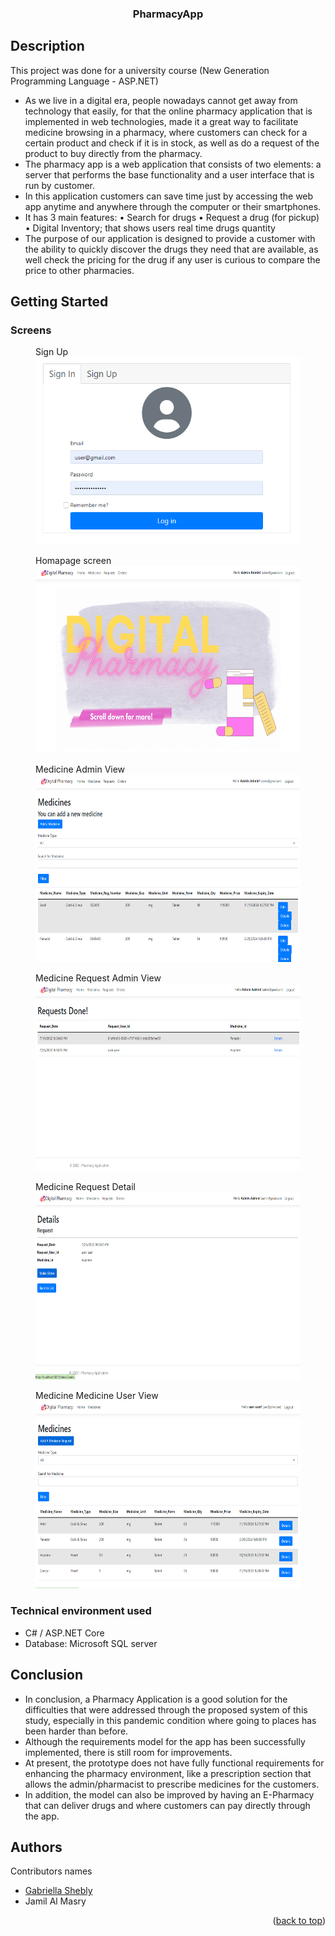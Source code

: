 
<div id="top"></div>

  <h3 align="center">PharmacyApp </h3>

## Description

This project was done for a university course (New Generation Programming Language - ASP.NET)

* As we live in a digital era, people nowadays cannot get away from technology that easily, for that the online pharmacy application that is implemented in web technologies, made it a great way to facilitate medicine browsing in a pharmacy, where customers can check for a certain product and check if it is in stock, as well as do a request of the product to buy directly from the pharmacy.
* The pharmacy app is a web application that consists of two elements: a server that performs the base functionality and a user interface that is run by customer. 
* In this application customers can save time just by accessing the web app anytime and anywhere through the computer or their smartphones.
* It has 3 main features:
•	Search for drugs
•	Request a drug (for pickup)
•	Digital Inventory; that shows users real time drugs quantity
* The purpose of our application is designed to provide a customer with the ability to quickly discover the drugs they need that are available, as well check the pricing for the drug if any user is curious to compare the price to other pharmacies.


## Getting Started

### Screens
<figure>
  <figcaption>Sign Up</figcaption>
<img src="reg.png" alt="Logo" width="500" height="300">
</figure>
<figure>
  <figcaption>Homapage screen</figcaption>
<img src="home.png" alt="Logo" width="500" height="300">
</figure>
<figure>
  <figcaption>Medicine Admin View</figcaption>
<img src="med-admin.png" alt="Logo" width="500" height="300">
</figure>
<figure>
  <figcaption>Medicine Request Admin View</figcaption>
<img src="req-admin.png" alt="Logo" width="500" height="300">
</figure>
<figure>
  <figcaption>Medicine Request Detail</figcaption>
<img src="req-detail.png" alt="Logo" width="500" height="300">
</figure>
<figure>
  <figcaption>Medicine Medicine User View</figcaption>
<img src="med-user.png" alt="Logo" width="500" height="300">
</figure>



### Technical environment used

* C# / ASP.NET Core
* Database: Microsoft SQL server


## Conclusion
* In conclusion, a Pharmacy Application is a good solution for the difficulties that were addressed through the proposed system of this study, especially in this pandemic condition where going to places has been harder than before. 
* Although the requirements model for the app has been successfully implemented, there is still room for improvements. 
* At present, the prototype does not have fully functional requirements for enhancing the pharmacy environment, like a prescription section that allows the admin/pharmacist to prescribe medicines for the customers.
* In addition, the model can also be improved by having an E-Pharmacy that can deliver drugs and where customers can pay directly through the app.




## Authors

Contributors names

* [Gabriella Shebly](https://beacons.ai/gabz.edu)
* Jamil Al Masry

<p align="right">(<a href="#top">back to top</a>)</p>
